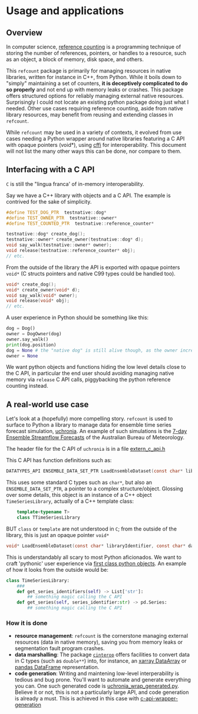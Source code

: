 # Usage and applications

## Overview

In computer science, [reference counting](https://en.wikipedia.org/wiki/Reference_counting) is a programming technique of storing the number of references, pointers, or handles to a resource, such as an object, a block of memory, disk space, and others.

This `refcount` package is primarily for managing resources in native libraries, written for instance in C++, from Python. While it boils down to "simply" maintaining a set of counters, **it is deceptively complicated to do so properly** and not end up with memory leaks or crashes. This package offers structured options for reliably managing external native resources. Surprisingly I could not locate an existing python package doing just what I needed. Other use cases requiring reference counting, aside from native library resources, may benefit from reusing and extending classes in `refcount`.

While `refcount` may be used in a variety of contexts, it evolved from use cases needing a Python wrapper around native libraries featuring a C API with opaque pointers (void*), using [cffi](https://cffi.readthedocs.io) for interoperability. This document will not list the many other ways this can be done, nor compare to them.

## Interfacing with a C API

`C` is still the "lingua franca' of in-memory interoperability.

Say we have a C++ library with objects and a C API. The example is contrived for the sake of simplicity.

```C++
#define TEST_DOG_PTR  testnative::dog*
#define TEST_OWNER_PTR  testnative::owner*
#define TEST_COUNTED_PTR  testnative::reference_counter*

testnative::dog* create_dog();
testnative::owner* create_owner(testnative::dog* d);
void say_walk(testnative::owner* owner);
void release(testnative::reference_counter* obj);
// etc.
```

From the outside of the library the API is exported with opaque pointers `void*` (C structs pointers and native C99 types could be handled too).

```C++
void* create_dog();
void* create_owner(void* d);
void say_walk(void* owner);
void release(void* obj);
// etc.
```

A user experience in Python should be something like this:

```python
dog = Dog()
owner = DogOwner(dog)
owner.say_walk()
print(dog.position)
dog = None # the "native dog" is still alive though, as the owner incremented the ref count. Otherwise, we could have a dreaded segmentation fault.
owner = None
```

We want python objects and functions hiding the low level details close to the C API, in particular the end user should avoiding managing native memory via `release` C API calls, piggybacking the python reference counting instead.

## A real-world use case

Let's look at a (hopefully) more compelling story. `refcount` is used to surface to Python a library to manage data for ensemble time series forecast simulation, [uchronia](https://github.com/csiro-hydroinformatics/uchronia-time-series). An example of such simulations is the [7-day Ensemble Streamflow Forecasts](http://www.bom.gov.au/water/7daystreamflow/) of the Australian Bureau of Meteorology.

The header file for the C API of `uchronia` is in a file [extern_c_api.h](https://github.com/csiro-hydroinformatics/uchronia-time-series/blob/testing/datatypes/include/datatypes/extern_c_api.h)

This C API has function definitions such as:

```c
DATATYPES_API ENSEMBLE_DATA_SET_PTR LoadEnsembleDataset(const char* libraryIdentifier, const char* dataPath);
```

This uses some standard C types such as `char*`, but also an `ENSEMBLE_DATA_SET_PTR`, a pointer to a complex structure/object. Glossing over some details, this object is an instance of a C++ object `TimeSeriesLibrary`, actually of a C++ template class:

```c++
    template<typename T>
    class TTimeSeriesLibrary
```

BUT `class` or `template` are not understood in `C`; from the outside of the library, this is just an opaque pointer `void*`

```c
void* LoadEnsembleDataset(const char* libraryIdentifier, const char* dataPath);
```

This is understandably all scary to most Python aficionados. We want to craft 'pythonic' user experience via [first class python objects](https://github.com/csiro-hydroinformatics/uchronia-time-series/blob/300900d7d1bdba83922081c4e42cb5e671a3ca0c/bindings/python/uchronia/uchronia/classes.py#L55). An example of how it looks from the outside would be:

```python
class TimeSeriesLibrary:
    ###
    def get_series_identifiers(self) -> List['str']:
        ## something magic calling the C API
    def get_series(self, series_identifier:str) -> pd.Series:
        ## something magic calling the C API
```

### How it is done

* **resource management**: `refcount` is the cornerstone managing external resources (data in native memory), saving you from memory leaks or segmentation fault program crashes.
* **data marshalling**: The package [`cinterop`](https://github.com/csiro-hydroinformatics/rcpp-interop-commons/tree/testing/bindings/python/cinterop) offers facilities to convert data in C types (such as `double**`) into, for instance, an [xarray DataArray](https://github.com/pydata/xarray) or [pandas DataFrame](https://pandas.pydata.org/pandas-docs/stable/reference/api/pandas.DataFrame.html) representation.
* **code generation**: Writing and maintening low-level interperability is tedious and bug prone. You'll want to automate and generate everything you can. One such generated code is [uchronia_wrap_generated.py](https://github.com/csiro-hydroinformatics/uchronia-time-series/blob/testing/bindings/python/uchronia/uchronia/wrap/uchronia_wrap_generated.py). Believe it or not, this is not a particularly large API, and code generation is already a must. This is achieved in this case with [c-api-wrapper-generation](https://github.com/csiro-hydroinformatics/c-api-wrapper-generation)
